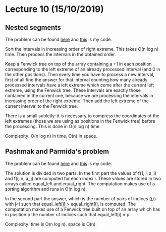 # Lecture 10 (15/10/2019)

## Nested segments
The problem can be found [here](http://codeforces.com/problemset/problem/652/D?locale=en)
and [this](code/nested_segments.cpp) is my code.

Sort the intervals in increasing order of right extreme. This takes O(n log n) time.
Then process the intervals in the obtained order.

Keep a Fenwick tree on top of the array containing a +1 in each position corresponding to 
the left extreme of an already processed interval (and 0 in the other positions).
Then every time you have to process a new interval, first of all find the answer for that interval
counting how many already processed intervals have a left extreme which come after the current left extreme, using the Fenwick tree.
These intervals are exactly those contained in the current one, because we are processing the intervals in increasing 
order of the right extreme.
Then add the left extreme of the current interval to the Fenwick tree.

There is a small subletly: it is necessary to compress the coordinates of the left extremes (those we are using as positions in
the Fenwick tree) before the processing. This is done in O(n log n) time.

Complexity: O(n log n) in time, O(n) in space.


## Pashmak and Parmida's problem
The problem can be found [here](http://codeforces.com/problemset/problem/459/D?locale=en)
and [this](code/pashmak.cpp) is my code.

The solution is divided in two parts.
In the first part the values of f(1, i, a_i) and f(i, n, a_j) are computed for each index i.
These values are stored in two arrays called equal_left and equal_right.
The computation makes use of a sorting algorithm and runs in O(n log n).

In the second part the answer, which is the number of pairs of indices (j,i) with j<i such that equal_left[j] > equal_right[i],
is computed.
The computation makes use of a Fenwick tree built on top of an array which has in position p the number of indices such that equal_left[i] = p.

Complexity: time is O(n log n), space is O(n).

